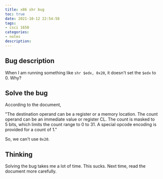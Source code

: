 ```yaml
---
title: x86 shr bug
toc: true
date: 2021-10-12 22:54:58
tags:
- csci 1650
categories:
- notes
description:
---
```


<!-- more -->
<!-- markdownlint-disable MD041 MD002--> 

## Bug description

When I am running something like `shr $edx, 0x20`, it doesn't set the `$edx` to 0. Why?

## Solve the bug

According to the document,  

"The destination operand can be a register or a memory location. The count operand can be an immediate value or register CL. The count is masked to 5 bits, which limits the count range to 0 to 31. A special opcode encoding is provided for a count of 1."

So, we can't use `0x20`.

## Thinking

Solving the bug takes me a lot of time. This sucks. Next time, read the document more carefully.